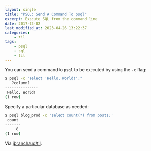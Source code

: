 ```yaml
---
layout: single
title: "PSQL: Send A Command To psql"
excerpt: Execute SQL from the command line
date: 2017-02-02
last_modified_at: 2023-04-26 13:22:37
categories:
    - til
tags:
    - psql
    - sql
    - til
---
```


You can send a command to `psql` to be executed by using the `-c` flag:

```bash
$ psql -c "select 'Hello, World!';"
   ?column?
---------------
 Hello, World!
(1 row)
```

Specify a particular database as needed:

```bash
$ psql blog_prod -c 'select count(*) from posts;'
 count
-------
     8
(1 row)
```

Via [jbranchaud/til](https://github.com/jbranchaud/til).
